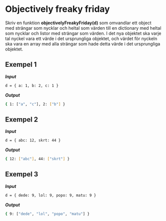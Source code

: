 # Objectively freaky friday

Skriv en funktion **objectivelyFreakyFriday(d)** som omvandlar ett object med strängar som nycklar och heltal som värden till en dictionary med heltal som nycklar och listor med strängar som värden. I det nya objektet ska varje tal nyckel vara ett värde i det ursprungliga objektet, och värdet för nyckeln ska vara en array med alla strängar som hade detta värde i det ursprungliga objektet.

## Exempel 1

**_Input_**

```bash
d = { a: 1, b: 2, c: 1 }
```

**_Output_**

```bash
{ 1: ["a", "c"], 2: ["b"] }
```

## Exempel 2

**_Input_**

```bash
d = { abc: 12, skrt: 44 }
```

**_Output_**

```bash
{ 12: ["abc"], 44: ["skrt"] }
```

## Exempel 3

**_Input_**

```bash
d = { dede: 9, lol: 9, popo: 9, matu: 9 }
```

**_Output_**

```bash
{ 9: ["dede", "lol", "popo", "matu"] }
```
